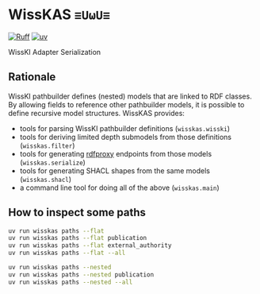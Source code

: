 # WissKAS `≡UωU≡`

[![Ruff](https://img.shields.io/endpoint?url=https://raw.githubusercontent.com/astral-sh/ruff/main/assets/badge/v2.json)](https://github.com/astral-sh/ruff)
[![uv](https://img.shields.io/endpoint?url=https://raw.githubusercontent.com/astral-sh/uv/main/assets/badge/v0.json)](https://github.com/astral-sh/uv)

WissKI Adapter Serialization

## Rationale

WissKI pathbuilder defines (nested) models that are linked to RDF classes. By allowing fields to reference other pathbuilder models, it is possible to define recursive model structures. WissKAS provides:

- tools for parsing WissKI pathbuilder definitions (`wisskas.wisski`)
- tools for deriving limited depth submodels from those definitions (`wisskas.filter`)
- tools for generating [rdfproxy](https://github.com/acdh-oeaw/rdfproxy) endpoints from those models (`wisskas.serialize`)
- tools for generating SHACL shapes from the same models (`wisskas.shacl`)
- a command line tool for doing all of the above (`wisskas.main`)

## How to inspect some paths

```bash
uv run wisskas paths --flat
uv run wisskas paths --flat publication
uv run wisskas paths --flat external_authority
uv run wisskas paths --flat --all

uv run wisskas paths --nested
uv run wisskas paths --nested publication
uv run wisskas paths --nested --all
```
